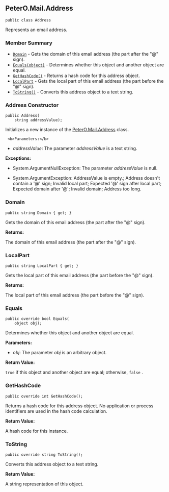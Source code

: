 ## PeterO.Mail.Address

    public class Address

  Represents an email address.

### Member Summary
* <code>[Domain](#Domain)</code> - Gets the domain of this email address (the part after the "@" sign).
* <code>[Equals(object)](#Equals_object)</code> - Determines whether this object and another object are equal.
* <code>[GetHashCode()](#GetHashCode)</code> - Returns a hash code for this address object.
* <code>[LocalPart](#LocalPart)</code> - Gets the local part of this email address (the part before the "@" sign).
* <code>[ToString()](#ToString)</code> - Converts this address object to a text string.

<a id="Void_ctor_String"></a>
### Address Constructor

    public Address(
        string addressValue);

 Initializes a new instance of the [PeterO.Mail.Address](PeterO.Mail.Address.md) class.

     <b>Parameters:</b>

 * <i>addressValue</i>: The parameter  <i>addressValue</i>
 is a text string.

<b>Exceptions:</b>

 * System.ArgumentNullException:
The parameter  <i>addressValue</i>
 is null.

 * System.ArgumentException:
AddressValue is empty.; Address doesn't contain a '@' sign; Invalid local part; Expected '@' sign after local part; Expected domain after '@'; Invalid domain; Address too long.

<a id="Domain"></a>
### Domain

    public string Domain { get; }

  Gets the domain of this email address (the part after the "@" sign).

 <b>Returns:</b>

 The domain of this email address (the part after the "@" sign).

<a id="LocalPart"></a>
### LocalPart

    public string LocalPart { get; }

  Gets the local part of this email address (the part before the "@" sign).

 <b>Returns:</b>

 The local part of this email address (the part before the "@" sign).

<a id="Equals_object"></a>
### Equals

    public override bool Equals(
        object obj);

  Determines whether this object and another object are equal.

 <b>Parameters:</b>

 * <i>obj</i>:  The parameter  <i>obj</i>
 is an arbitrary object.

<b>Return Value:</b>

  `
         true
      `  if this object and another object are equal; otherwise,  `
         false
      `  .

<a id="GetHashCode"></a>
### GetHashCode

    public override int GetHashCode();

  Returns a hash code for this address object. No application or process identifiers are used in the hash code calculation.

 <b>Return Value:</b>

 A hash code for this instance.

<a id="ToString"></a>
### ToString

    public override string ToString();

  Converts this address object to a text string.

 <b>Return Value:</b>

 A string representation of this object.
